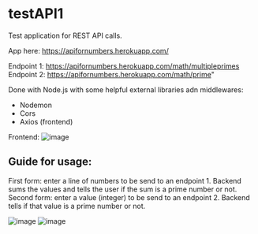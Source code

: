 # testAPI1
Test application for REST API calls.

App here: https://apifornumbers.herokuapp.com/

Endpoint 1: https://apifornumbers.herokuapp.com/math/multipleprimes  
Endpoint 2: https://apifornumbers.herokuapp.com/math/prime" 

Done with Node.js with some helpful external libraries adn middlewares:
- Nodemon
- Cors
- Axios (frontend)

Frontend:
![image](https://user-images.githubusercontent.com/59486096/155557416-691f4bcd-b6d1-445d-9df6-9868e5b96964.png)


## Guide for usage:

First form: enter a line of numbers to be send to an endpoint 1. Backend sums the values and tells the user if the sum is a prime number or not.  
Second form: enter a value (integer) to be send to an endpoint 2. Backend tells if that value is a prime number or not.

![image](https://user-images.githubusercontent.com/59486096/155558436-6ed47535-6435-4538-a516-a5b71a29c6cc.png)
![image](https://user-images.githubusercontent.com/59486096/155558568-ba920ca8-e344-48f2-8755-ee0d46b55fa2.png)

